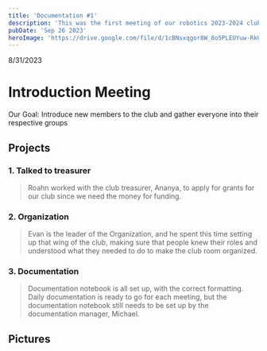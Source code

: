 ```yaml
---
title: 'Documentation #1'
description: 'This was the first meeting of our robotics 2023-2024 club.'
pubDate: 'Sep 26 2023'
heroImage: 'https://drive.google.com/file/d/1cBNsxqgor8W_8o5PLEUYuw-RkGlCE_yW/view?usp=sharing'
---
```

8/31/2023
# Introduction Meeting

Our Goal: Introduce new members to the club and gather everyone into their respective groups

## Projects

### 1. Talked to treasurer

> Roahn worked with the club treasurer, Ananya, to apply for grants for our club since we need the money for funding.

### 2. Organization 

>Evan is the leader of the Organization, and he spent this time setting up that wing of the club, making sure that people knew their roles and understood what they needed to do to make the club room organized.

### 3. Documentation

>Documentation notebook is all set up, with the correct formatting. Daily documentation is ready to go for each meeting, but the documentation notebook still needs to be set up by the documentation manager, Michael.

## Pictures

